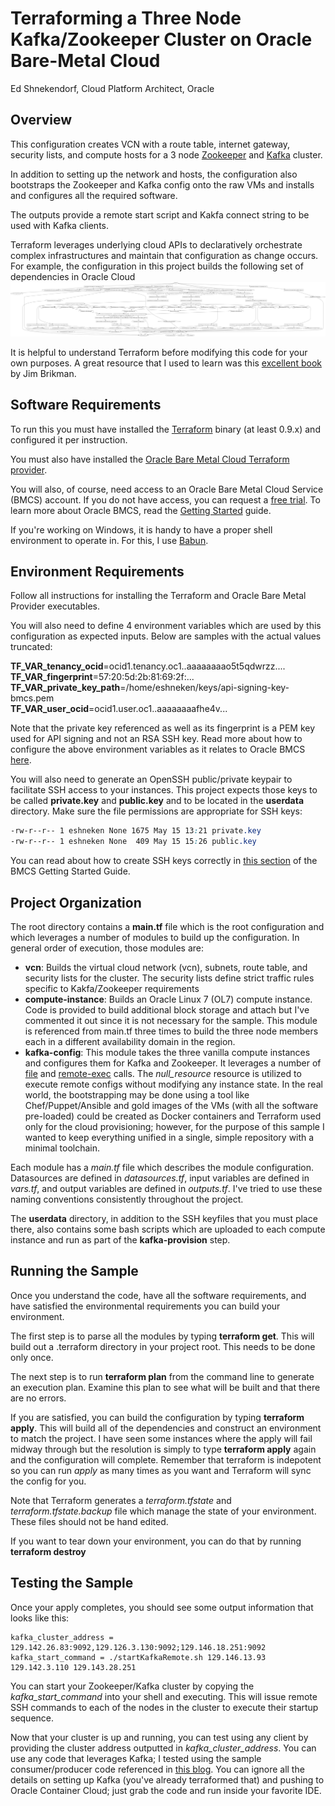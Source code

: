 # Terraforming a Three Node Kafka/Zookeeper Cluster on Oracle Bare-Metal Cloud
Ed Shnekendorf, Cloud Platform Architect, Oracle

## Overview
This configuration creates VCN with a route table, internet gateway, security lists, and compute hosts for a 3 node [Zookeeper](https://zookeeper.apache.org/) and [Kafka](https://kafka.apache.org/) cluster.

In addition to setting up the network and hosts, the configuration also bootstraps the Zookeeper and Kafka config onto the raw VMs and installs and configures all the required software.

The outputs provide a remote start script and Kakfa connect string to be used with Kafka clients.

Terraform leverages underlying cloud APIs to declaratively orchestrate complex infrastructures and maintain that configuration as change occurs.  For example, the configuration in this project builds the following set of dependencies in Oracle Cloud
![Project Digraph](terraform-kafka-cluster.png  "Project Digraph")

It is helpful to understand Terraform before modifying this code for your own purposes.  A great resource that I used to learn was this [excellent book](http://www.terraformupandrunning.com/) by Jim Brikman.

## Software Requirements
To run this you must have installed the [Terraform](https://www.terraform.io/downloads.html) binary (at least 0.9.x) and configured it per instruction.  

You must also have installed the [Oracle Bare Metal Cloud Terraform provider](https://github.com/oracle/terraform-provider-oci/releases).

You will also, of course, need access to an Oracle Bare Metal Cloud Service (BMCS) account.  If you do not have access, you can request a [free trial](https://cloud.oracle.com/en_US/tryit).  To learn more about Oracle BMCS, read the [Getting Started](https://docs.us-phoenix-1.oraclecloud.com/Content/GSG/Concepts/ociintro.htm) guide.

If you're working on Windows, it is handy to have a proper shell environment to operate in.  For this, I use [Babun](http://babun.github.io/).

## Environment Requirements
Follow all instructions for installing the Terraform and Oracle Bare Metal Provider executables.

You will also need to define 4 environment variables which are used by this configuration as expected inputs.  Below are samples with the actual values truncated:

**TF_VAR_tenancy_ocid**=ocid1.tenancy.oc1..aaaaaaaao5t5qdwrzz....  
**TF_VAR_fingerprint**=57:20:5d:2b:81:69:2f:...  
**TF_VAR_private_key_path**=/home/eshneken/keys/api-signing-key-bmcs.pem  
**TF_VAR_user_ocid**=ocid1.user.oc1..aaaaaaaafhe4v...  

Note that the private key referenced as well as its fingerprint is a PEM key used for API signing and not an RSA SSH key.  Read more about how to configure the above environment variables as it relates to Oracle BMCS [here](https://docs.us-phoenix-1.oraclecloud.com/Content/API/Concepts/apisigningkey.htm).

You will also need to generate an OpenSSH public/private keypair to facilitate SSH access to your instances.  This project expects those keys to be called **private.key** and **public.key** and to be located in the **userdata** directory.  Make sure the file permissions are appropriate for SSH keys:

```css
-rw-r--r-- 1 eshneken None 1675 May 15 13:21 private.key
-rw-r--r-- 1 eshneken None  409 May 15 15:26 public.key
```
You can read about how to create SSH keys correctly in [this section](https://docs.us-phoenix-1.oraclecloud.com/Content/GSG/Tasks/creatingkeys.htm) of the BMCS Getting Started Guide.

## Project Organization
The root directory contains a **main.tf** file which is the root configuration and which leverages a number of modules to build up the configuration.  In general order of execution, those modules are:
 * **vcn**: Builds the virtual cloud network (vcn), subnets, route table, and security lists for the cluster.  The security lists define strict traffic rules specific to Kakfa/Zookeeper requirements
 * **compute-instance**:  Builds an Oracle Linux 7 (OL7) compute instance.  Code is provided to build additional block storage and attach but I've commented it out since it is not necessary for the sample.  This module is referenced from main.tf three times to build the three node members each in a different availability domain in the region.
 * **kafka-config**:  This module takes the three vanilla compute instances and configures them for Kafka and Zookeeper.  It leverages a number of [file](https://www.terraform.io/docs/provisioners/file.html) and [remote-exec](https://www.terraform.io/docs/provisioners/remote-exec.html) calls.  The *null_resource* resource is utilized to execute remote configs without modifying any instance state.  In the real world, the bootstrapping may be done using a tool like Chef/Puppet/Ansible and gold images of the VMs (with all the software pre-loaded) could be created as Docker containers and Terraform used only for the cloud provisioning;  however, for the purpose of this sample I wanted to keep everything unified in a single, simple repository with a minimal toolchain.
 
Each module has a *main.tf* file which describes the module configuration.  Datasources are defined in *datasources.tf*, input variables are defined in *vars.tf*, and output variables are defined in *outputs.tf*.  I've tried to use these naming conventions consistently throughout the project.
 
The **userdata** directory, in addition to the SSH keyfiles that you must place there, also contains some bash scripts which are uploaded to each compute instance and run as part of the **kafka-provision** step.
 
## Running the Sample
Once you understand the code, have all the software requirements, and have satisfied the environmental requirements you can build your environment.

The first step is to parse all the modules by typing **terraform get**.  This will build out a .terraform directory in your project root.  This needs to be done only once.

The next step is to run **terraform plan** from the command line to generate an execution plan.  Examine this plan to see what will be built and that there are no errors.

If you are satisfied, you can build the configuration by typing **terraform apply**.  This will build all of the dependencies and construct an environment to match the project.  I have seen some instances where the apply will fail midway through but the resolution is simply to type **terraform apply** again and the configuration will complete.  Remember that terraform is indepotent so you can run *apply* as many times as you want and Terraform will sync the config for you.

Note that Terraform generates a *terraform.tfstate* and *terraform.tfstate.backup* file which manage the state of your environment.  These files should not be hand edited.

If you want to tear down your environment, you can do that by running **terraform destroy**

## Testing the Sample
Once your apply completes, you should see some output information that looks like this:

    kafka_cluster_address = 129.142.26.83:9092,129.126.3.130:9092;129.146.18.251:9092 
    kafka_start_command = ./startKafkaRemote.sh 129.146.13.93 129.142.3.110 129.143.28.251

You can start your Zookeeper/Kafka cluster by copying the *kafka_start_command* into your shell and executing.  This will issue remote SSH commands to each of the nodes in the cluster to execute their startup sequence.

Now that your cluster is up and running, you can test using any client by providing the cluster address outputted in *kafka_cluster_address*.  You can use any code that leverages Kafka;  I tested using the sample consumer/producer code referenced in [this blog](https://community.oracle.com/community/cloud_computing/oracle-cloud-developer-solutions/blog/2017/01/05/microservices-messaging-on-oracle-cloud-using-apache-kafka).  You can ignore all the details on setting up Kafka (you've already terraformed that) and pushing to Oracle Container Cloud; just grab the code and run inside your favorite IDE.